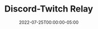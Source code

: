 ---
layout: ext_single
title: Discord-Twitch Relay
slug: discord-relay
desc:  Relay messages between Twitch and Discord and send trigger from Discord to SAMMI
category: social
date: '2022-07-25T00:00:00-05:00'
permalink: extensions/social/:slug
download_url: https://christinak.itch.io/sammi-discord-relay
developer_name: Christina K.
developer_url: https://christinak.itch.io
icon_local: discord_relay.png
trailer: https://www.youtube.com/embed/Qn1puWHfMYs
screenshots_local: discord_relay_ss.png, discord_deck.png
version: 1.0
sammi_version: 2022.4.0
platform: Twitch/Discord
overview: |

    Discord Relay is an extension for SAMMI capable of relaying messages between Twitch Chat and Discord.  

    **Features:**

    **Forwards all your Twitch Chat channel messages to your selected Discord channel**
    - can select any Twitch channel to listen to
    - ability to ignore certain usernames, such as bots
    - display user profile pictures, badges and color names in the relayed messages
    - converts Twitch user mentions to Discord user mentions
    - converts Twitch emotes to Discord emotes

    
    **Forwards all Discord messages to your Twitch chat**
    - can select any linked Twitch account in SAMMI to post the relayed messages to your Twitch chat
    - can enable Discord triggers - all Discord messages will be also sent to your SAMMI, can set up triggers for message content (including wildcards) and Discord roles
    - ability to ignore certain usernames, such as bots
    - can limit the bot to only listen to specific Discord channels
    - converts Discord user mentiond to Twitch user mentions
    - empty Discord messages containing attachments relay the attachment URL instead


    **(Optionally) Listens to all Discord Direct Messages and sends them to your SAMMI as Discord DM triggers**
    - only listens to your Discord bot's direct messages, not your personal account
    - ability to set up Discord DM triggers in your SAMMI for message content (including wildcards)

    *You can also only listen to Discord triggers and disable relaying messages.*
    
setup: |

    1. [Installation](#installation)
    2. [Open Relay](#openrelay)
    3. [Close Relay](#closerelay)
    4. [Open for Discord Triggers Only](#opendiscordtriggers)
    5. [Discord Triggers and Pull Values](#discordtriggers)
    6. [Discord Emojis](#discordemojis)

    <h4 class="anchor-header" id="installation">Installation</h4>
   
    1. Install the extension. You can follow the [Extension Install Guide](https://sammi.solutions/extensions/install).
    2. You should see a new premade deck in your SAMMI Core. We will need to edit all the values in the red **SETTINGS** button. Right click on the button - Edit commands: 
        - Under the first green comment, you can add usernames you do NOT want to relay messages from (both Discord and Twitch). Use Array Insert command (Array Name = `ignore`) for each username. For example, you might not want to relay messages from any bots.
        - Fill out the Discord Relay Setup command (Bridge must be running for you to see it): 
            - `Twitch Username` - your Twitch username (most likely your bot name) you want to use to post all relayed Discord messages to Twitch chat, must be linked in your LB
            - `Twitch Channel to Join` - Twitch channel username you wish to join to listen to chat message to relay and to post any relayed Discord messages
            - `Discord Webhook` - Discord webhook URL that you created for your Discord channel where
                  you want to relay your Twitch chat messages.\
                  To create a new Discord webhook, right click on the channel in your Discord - Edit channel - Integrations - Create Webhook. Copy its URL and paste it. 
            - `Discord Bot Token` - your Discord bot token you created and invited to your server.\
                To create a new bot: 
                1. Go to [Discord Developer Applications](https://discord.com/developers/applications).
                2. Click on 'New Application' button. ![](discord_relay_ex.png)
                3. Give it a name.
                4. After it is created, click on `Bot` in the left side menu. Click on `Add Bot` button and click on `Yes, do it!` button.\
                *If you get 'Too many users have this username, please try another.' error, try changing your application name to something less generic.*  ![](discord_relay_ex2.png)
                5. Once your bot is created, click on `Click to reveal token` link, copy the token and paste it in the `Discord Bot Token` in SAMMI. All other settings should be left at default. ![](discord_relay_ex3.png)
                6. Navigate to the 'Bot' menu and make sure `MESSAGE CONTENT INTENT` is checked. Otherwise all relayed messages will be empty. ![](discord_relay_ex8.png)
                7. Click on 'OAuth2' - URL Generator in the side menu and check `bot` in the scopes list. This will open up a new menu below where you need to check `Read Message History`. This is only for reading messages so they can be relayed to your Twitch chat, your bot does not need any other permissions.
                8. Scroll up a bit and click on `Copy`. Open the link in a new browser window and invite the bot to your Discord server. You can restrict your bot to only see certain channels (by editing the channels and restricting it from seeing them), otherwise it will be relaying messages from all the channels it can see on your server.![](discord_relay_ex4.png)
    3. Rest of the fields - do not change anything in those, automatically filled.
    4. Click Save and Save again. 
    5. Press the green **OPEN RELAY** button or reload your Bridge to start relaying all messages. You should get a yellow notification message the Relay has been opened.\

    *If you wish to manually enable the relay instead of having it automatically enabled every time you open your Bridge, remove the Stream Deck/Bridge Connected trigger from the button (right click-Edit Triggers)*

    <h4 class="anchor-header" id="openrelay">Open Relay</h4>
    
    This button opens the Relay to listen to and relay all your Discord messages to your selected Twitch Chat channel and all your Twitch Chat channel's messages to your selected Discord channel. 

    - `Status` - Enable
    - `Discord Trigger` - tick it if you wish to also send Discord triggers for any Discord messages (more information can be found in [Discord Triggers](discordtriggers) section)
    - `Listen to Discord DMs` - tick if you wish to listen to your Discord Bot's Direct Messages
        - these will only get sent as triggers to your SAMMI and will not be relayed to your Twitch Chat
        - the extension can't listen to your personal account's DMs, only your bot
        - more information can be found in [Discord Triggers](discordtriggers) section

    - `Discord Mode` -
        - Pretty - will relay Twitch chat messages in embed format (includes user's profile picture and chat color)
        - Standard - will relay Twitch chat messages in text format (automatically switches to Standard if your Twitch channel has lots of messages due to Discord webhook limits)

    <h4 class="anchor-header" id="closerelay">Close Relay</h4>
    Closes the connection and stops relaying all the messages. Discord triggers will be also disabled. 

    - `Status` - Close

    <h4 class="anchor-header" id="opendiscordtriggers" markdown="1">Open for Discord Triggers Only</h4>
    Opens the connection to only listen to Discord triggers. No messages will be relayed. 

    <h4 class="anchor-header" id="discordtriggers" markdown="1">Discord Triggers</h4>
    If you press **Open Relay** (and tick Discord Triggers inside the button) or **Open for Discord Triggers Only** button, all Discord messages will be also sent to your SAMMI where you can set up triggers for them. 

    *You can retrieve the Discord role's ID by going to Discord - Server Settings - Roles - right click on the role - Copy ID*
    
    Add a trigger for a **Regular Discord channel message:**
    - Right click on the button - Edit Triggers - + - Extension trigger
    - Check allow empty Wildcard (important)
    - Discord Trigger name has 3 parts
        1. `discordRelay` = must be placed at the beginning, signifies it's coming from Discord 
        2. `<message>` = specific message to listen to (can include wild cards)
        3. `[<role IDs>]` = specific Discord roles to listen to
            - to allow any role, use `[*]` 
            - to allow a specific role, use `[*YourRoleID*]`
    - Example: `discordRelay hello world! [*]` - triggers for any Discord messages 'hello world' (must be an exact match) coming from any Discord role
    - Example 2: `discordRelay hi * [*]` -  triggers for any Discord message starting with 'hi', followed by
       any other word(s), coming from any Discord role
    - Example 3: `hello role! [*123456789789*]` - triggers for any Discord message 'hello role!' (exact match),
       but it will only trigger for a specific Discord role ID `123456789789`
    - Example 4: `discordRelay hey * [123456789789]` - triggers for any Discord message starting with 'hey', followed by any other word(s), but it will only trigger for a specific Discord role ID `123456789789`

    **Trigger Pull Data Values for regular Discord Messages**\
    After your button gets triggered, you can use Trigger Pull Data command to pull the following information.

    | Pull Value | Description | 
    |-------|--------|
    username      | Discord username excluding discriminator (for example `Christinna`)
    discriminator | Discord discriminator (`9031` is the discriminator for Christinna#9031)
    nickname      | specific nickname the user uses for the selected server (will be null if none)
    userID        | Discord user ID
    avatar        | Discord user avatar image URL
    message       | message the user sent
    channel_id    | channel ID of where the message originated
    guild_id      | Discord server ID of where the message originated
    roles         | array containing all Discord server roles IDs the specific user has
    mention_roles | array containing all role mentions the user made in their message
    mentions      | array containing all user mentions the user made in their message
    attachments   | array of all attachment URLs (if user added any to their message)
    joined        | date the user joined the Discord server
    {:class='table table-primary'}

    Add a trigger for a **Discord Direct Message:**
    - Right click on the button - Edit Triggers - + - Extension trigger
    - Discord DM Trigger name has 2 parts: 
        1. `discordRelayDM` = must be placed at the beginning, signifies it's coming from Discord DM
        2. `<message>` = specific message to listen to (can include wild cards)
    - Example: `discordRelayDM cool *` - triggers for any Discord DM message starting with the word `cool` and having at least another character or word after (because of the *)

    **Trigger Pull Data Values for Discord Direct messages**\
    After your button gets triggered, you can use Trigger Pull Data command to pull the following information.

    | Pull Value | Description | 
    |-------|--------|
    username      |Discord username including discriminator (for example Christinna)
    discriminator | Discord user discriminator (for ex. 9031 is the discriminator for Christinna#9031)
    userID        | Discord user ID
    avatar        | Discord user avatar image URL
    message       | message the user sent
    channel_id    | Discord channel ID of where the message originated
    attachments   |array of all attachment URLs (if the user added any to their message)
    {:class='table table-primary' }

    <h4 class="anchor-header" id="discordemojis">Discord Emojis</h4>
    This button should retrieve all your custom Discord emojis and save them in `discordRelayEmojis.ini` file in your SAMMI folder. If your Twitch viewers use any of the same emojis in the Twitch chat, they will be auto converted and properly displayed in your relayed messages to Discord.\
    Do not edit anything in this button. Simply press it and it should do all the work for you. If you decide to make any changes in your .ini file, do not press the button again as it will override any changes you made.

    If your Twitch emojis do not match the Discord ones (= they have a different name), you can open the discordRelayEmojis.ini file and manually edit the Twitch emojis part.\
      For example, you have a subscriber emoji on Twitch called `RamsreLord`, but your Discord custom emoji's name is `RamsreFish`. After pressing the button and opening the `DiscordEmojis.ini` file, the emojis (in our case 2 emojis) will be stored in an object like this: 
      ```
      default="{ %22RamsreFish%22: %22<:RamsreFish:1000155966555295785>%22, %22butterfly%22: %22<:butterfly:1000155926126415874>%22 }"
      ```
     You want to change the object key `RamsreFish` to `RamsreLord` as this is the Twitch emoji name which the extension will look for to replace it with the Discord emoji ID. Notice that `%22` and `%22` denote double quotes and must not get accidentally deleted. In our case the modified entry would look like this:  
      ```
      default="{ %22RamsreLord%22: %22<:RamsreFish:1000155966555295785>%22, %22butterfly%22: %22<:butterfly:1000155926126415874>%22 }"
      ```
      
    **IMPORTANT:** The API cannot see Discord emojis you did not upload yourself manually. If your Discord server emojis come from linking your Discord to your Twitch channel, they will not show up in the list. You can fix this by manually reuploading all the externally linked emojis in your Discord server and pressing the Discord Emojis button.
privacy_collect: false
privacy_website: false
privacy_policy:
---